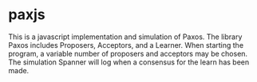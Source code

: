 # paxjs
This is a javascript implementation and simulation of Paxos. The library Paxos includes Proposers, Acceptors, and a Learner.
When starting the program, a variable number of proposers and acceptors may be chosen.
The simulation Spanner will log when a consensus for the learn has been made.
